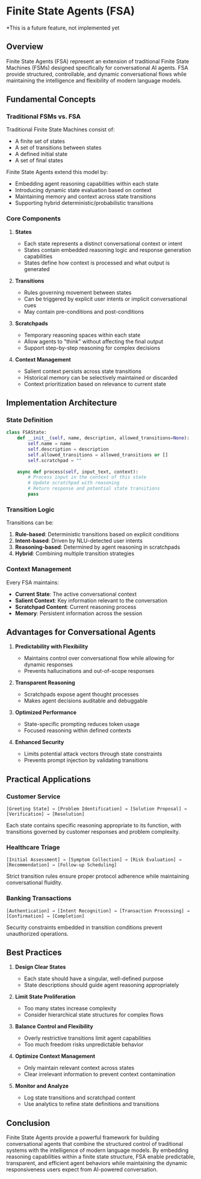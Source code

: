 # Finite State Agents (FSA)

*This is a future feature, not implemented yet

## Overview

Finite State Agents (FSA) represent an extension of traditional Finite State Machines (FSMs) designed specifically for conversational AI agents. FSA provide structured, controllable, and dynamic conversational flows while maintaining the intelligence and flexibility of modern language models.

## Fundamental Concepts

### Traditional FSMs vs. FSA

Traditional Finite State Machines consist of:
- A finite set of states
- A set of transitions between states
- A defined initial state
- A set of final states

Finite State Agents extend this model by:
- Embedding agent reasoning capabilities within each state
- Introducing dynamic state evaluation based on context
- Maintaining memory and context across state transitions
- Supporting hybrid deterministic/probabilistic transitions

### Core Components

1. **States**
   - Each state represents a distinct conversational context or intent
   - States contain embedded reasoning logic and response generation capabilities
   - States define how context is processed and what output is generated

2. **Transitions**
   - Rules governing movement between states
   - Can be triggered by explicit user intents or implicit conversational cues
   - May contain pre-conditions and post-conditions

3. **Scratchpads**
   - Temporary reasoning spaces within each state
   - Allow agents to "think" without affecting the final output
   - Support step-by-step reasoning for complex decisions

4. **Context Management**
   - Salient context persists across state transitions
   - Historical memory can be selectively maintained or discarded
   - Context prioritization based on relevance to current state

## Implementation Architecture

### State Definition

```python
class FSAState:
    def __init__(self, name, description, allowed_transitions=None):
        self.name = name
        self.description = description
        self.allowed_transitions = allowed_transitions or []
        self.scratchpad = ""
    
    async def process(self, input_text, context):
        # Process input in the context of this state
        # Update scratchpad with reasoning
        # Return response and potential state transitions
        pass
```

### Transition Logic

Transitions can be:
1. **Rule-based**: Deterministic transitions based on explicit conditions
2. **Intent-based**: Driven by NLU-detected user intents
3. **Reasoning-based**: Determined by agent reasoning in scratchpads
4. **Hybrid**: Combining multiple transition strategies

### Context Management

Every FSA maintains:
- **Current State**: The active conversational context
- **Salient Context**: Key information relevant to the conversation
- **Scratchpad Content**: Current reasoning process
- **Memory**: Persistent information across the session

## Advantages for Conversational Agents

1. **Predictability with Flexibility**
   - Maintains control over conversational flow while allowing for dynamic responses
   - Prevents hallucinations and out-of-scope responses

2. **Transparent Reasoning**
   - Scratchpads expose agent thought processes
   - Makes agent decisions auditable and debuggable

3. **Optimized Performance**
   - State-specific prompting reduces token usage
   - Focused reasoning within defined contexts

4. **Enhanced Security**
   - Limits potential attack vectors through state constraints
   - Prevents prompt injection by validating transitions

## Practical Applications

### Customer Service

```
[Greeting State] → [Problem Identification] → [Solution Proposal] → [Verification] → [Resolution]
```

Each state contains specific reasoning appropriate to its function, with transitions governed by customer responses and problem complexity.

### Healthcare Triage

```
[Initial Assessment] → [Symptom Collection] → [Risk Evaluation] → [Recommendation] → [Follow-up Scheduling]
```

Strict transition rules ensure proper protocol adherence while maintaining conversational fluidity.

### Banking Transactions

```
[Authentication] → [Intent Recognition] → [Transaction Processing] → [Confirmation] → [Completion]
```

Security constraints embedded in transition conditions prevent unauthorized operations.

## Best Practices

1. **Design Clear States**
   - Each state should have a singular, well-defined purpose
   - State descriptions should guide agent reasoning appropriately

2. **Limit State Proliferation**
   - Too many states increase complexity
   - Consider hierarchical state structures for complex flows

3. **Balance Control and Flexibility**
   - Overly restrictive transitions limit agent capabilities
   - Too much freedom risks unpredictable behavior

4. **Optimize Context Management**
   - Only maintain relevant context across states
   - Clear irrelevant information to prevent context contamination

5. **Monitor and Analyze**
   - Log state transitions and scratchpad content
   - Use analytics to refine state definitions and transitions

## Conclusion

Finite State Agents provide a powerful framework for building conversational agents that combine the structured control of traditional systems with the intelligence of modern language models. By embedding reasoning capabilities within a finite state structure, FSA enable predictable, transparent, and efficient agent behaviors while maintaining the dynamic responsiveness users expect from AI-powered conversation. 